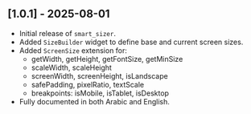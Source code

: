 ## [1.0.1] - 2025-08-01

- Initial release of `smart_sizer`.
- Added `SizeBuilder` widget to define base and current screen sizes.
- Added `ScreenSize` extension for:
  - getWidth, getHeight, getFontSize, getMinSize
  - scaleWidth, scaleHeight
  - screenWidth, screenHeight, isLandscape
  - safePadding, pixelRatio, textScale
  - breakpoints: isMobile, isTablet, isDesktop
- Fully documented in both Arabic and English.
